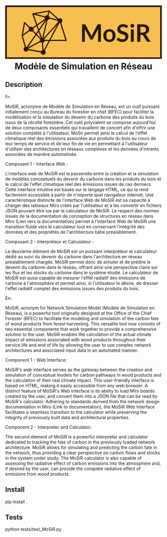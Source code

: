 <h1 align="center">
  <br>
  <a href="https://github.com/Bureau-du-Forestier-en-chef"><img src="./image/MoSiR-logo-github.png" alt="Modèle de Simulation en Réseau" width="600"></a>
  <br>
  Modèle de Simulation en Réseau
  <br>
</h1>


## Description

Fr:

MoSiR, acronyme de Modèle de Simulation en Réseau, est un outil puissant initialement conçu au Bureau du forestier en chef (BFEC) pour faciliter la modélisation et la simulation du devenir du carbone des produits du bois issus de la récolte forestière. Cet outil polyvalent se compose aujourd'hui de deux composants essentiels qui travaillent de concert afin d'offrir une solution complète à l'utilisateur. MoSir permet ainsi le calcul de l'effet climatique réel des émissions associées aux produits du bois au cours de leur temps de service et de leur fin de vie en permettant à l'utilisateur d'utiliser des architectures en réseaux complexes et les données d'intrants associées de manière automatisée.

Composant 1 - Interface Web :

L'interface web de MoSiR est la passerelle entre la création et la simulation de modèles conceptuels du devenir du carbone dans les produits du bois et le calcul de l'effet climatique réel des émissions issues de ces derniers. Cette interface intuitive est basée sur le langage HTML, ce qui la rend facilement accessible à partir de n'importe quel navigateur internet. 
Une caractéristique distincte de l'interface Web de MoSiR est sa capacité à charger des tableaux Miro créés par l'utilisateur et à les convertir en fichiers JSON pouvant être lue par le calculateur de MoSiR. Le respect des normes issues de la documentation de conception de structures en réseau dans Miro (Lien vers la documentation) permet à l'interface Web de MoSiR une transition fluide vers le calculateur tout en conservant l'intégrité des  données et des propriétés de l'architecture bâtie préalablement.

Composant 2 - Interpréteur et Calculateur :

Le deuxième élément de MoSiR est un puissant interpréteur et calculateur dédié au suivi du devenir du carbone dans l'architecture en réseau préalablement chargée.
MoSiR permet donc de simuler et de prédire le devenir du carbone dans le réseau, offrant ainsi une perspective claire sur les flux et les stocks du carbone dans le système étudié.
Le calculateur de MoSiR est aussi capable de mesurer l'effet radiatif des émissions de carbone à l'atmosphère et permet ainsi, si l'utilisateur le désire, de dresser l'effet radiatif complet des émissions issues des produits du bois. 

En:

MoSiR, acronym for Network Simulation Model (Modèle de Simulation en Réseau), is a powerful tool originally designed at the Office of the Chief Forester (BFEC) to facilitate the modeling and simulation of the carbon fate of wood products from forest harvesting. This versatile tool now consists of two essential components that work together to provide a comprehensive solution to the user. MoSiR enables the calculation of the actual climate impact of emissions associated with wood products throughout their service life and end of life by allowing the user to use complex network architectures and associated input data in an automated manner.

Component 1 - Web Interface:

MoSiR's web interface serves as the gateway between the creation and simulation of conceptual models for carbon pathways in wood products and the calculation of their real climate impact. This user-friendly interface is based on HTML, making it easily accessible from any web browser.
A distinct feature of MoSiR's Web Interface is its ability to load Miro boards created by the user, and convert them into a JSON file that can be read by MoSiR's calculator. Adhering to standards derived from the network design documentation in Miro (Link to documentation), the MoSiR Web Interface facilitates a seamless transition to the calculator while preserving the integrity of previously built data and architectural properties.

Component 2 - Interpreter and Calculator:

The second element of MoSiR is a powerful interpreter and calculator dedicated to tracking the fate of carbon in the previously loaded network architecture. MoSiR allows for simulating and predicting the carbon fate in the network, thus providing a clear perspective on carbon flows and stocks in the system under study. The MoSiR calculator is also capable of assessing the radiative effect of carbon emissions into the atmosphere and, if desired by the user, can provide the complete radiative effect of emissions from wood products.

## Install
pip install .
## Tests
python tests/test_MoSiR.py
